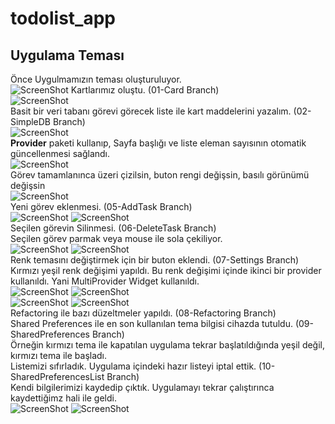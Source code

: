 # todolist_app

## Uygulama Teması
Önce Uygulmamızın teması oluşturuluyor.\
![ScreenShot](screen_shots/img-01.png)
Kartlarımız oluştu. (01-Card Branch)\
![ScreenShot](screen_shots/img-02.png)\
Basit bir veri tabanı görevi görecek liste ile kart maddelerini yazalım. (02-SimpleDB Branch)\
![ScreenShot](screen_shots/img-03.png)\
**Provider** paketi kullanıp, Sayfa başlığı ve liste eleman sayısının otomatik güncellenmesi sağlandı.\
![ScreenShot](screen_shots/img-04.png)\
Görev tamamlanınca üzeri çizilsin, buton rengi değişsin, basılı görünümü değişsin\
![ScreenShot](screen_shots/img-05.png)\
Yeni görev eklenmesi. (05-AddTask Branch)\
![ScreenShot](screen_shots/img-06.png)
![ScreenShot](screen_shots/img-07.png)\
Seçilen görevin Silinmesi. (06-DeleteTask Branch)\
Seçilen görev parmak veya mouse ile sola çekiliyor.\
![ScreenShot](screen_shots/img-08.png)
![ScreenShot](screen_shots/img-09.png)\
Renk temasını değiştirmek için bir buton eklendi. (07-Settings Branch)\
Kırmızı yeşil renk değişimi yapıldı. Bu renk değişimi içinde ikinci bir provider kullanıldı. Yani MultiProvider Widget kullanıldı.\
![ScreenShot](screen_shots/img-10.png)
![ScreenShot](screen_shots/img-11.png)\
![ScreenShot](screen_shots/img-12.png)
![ScreenShot](screen_shots/img-13.png)\
Refactoring ile bazı düzeltmeler yapıldı. (08-Refactoring Branch)\
Shared Preferences ile en son kullanılan tema bilgisi cihazda tutuldu.
(09-SharedPreferences Branch)<BR>
Örneğin kırmızı tema ile kapatılan uygulama tekrar başlatıldığında yeşil
değil, kırmızı tema ile başladı.<BR>
Listemizi sıfırladık. Uygulama içindeki hazır listeyi iptal ettik. (10-SharedPreferencesList Branch)<BR>
Kendi bilgilerimizi kaydedip çıktık. Uygulamayı tekrar çalıştırınca kaydettiğimz hali ile geldi. <BR>
![ScreenShot](screen_shots/img-14.png)
![ScreenShot](screen_shots/img-15.png)